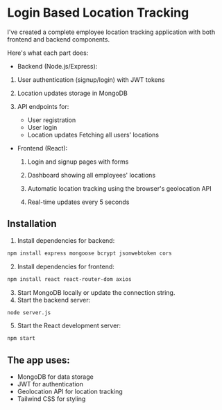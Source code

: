 # Login Based Location Tracking

I've created a complete employee location tracking application with both frontend and backend components. 

Here's what each part does:

* Backend (Node.js/Express):

1. User authentication (signup/login) with JWT tokens
2. Location updates storage in MongoDB
3. API endpoints for:

   * User registration
   * User login
   * Location updates
Fetching all users' locations



* Frontend (React):
   1. Login and signup pages with forms

   2. Dashboard showing all employees' locations

   3. Automatic location tracking using the  browser's geolocation API

   4. Real-time updates every 5 seconds

## Installation

1. Install dependencies for backend:

```bash
npm install express mongoose bcrypt jsonwebtoken cors
```
2. Install dependencies for frontend:
```bash
npm install react react-router-dom axios
```
3. Start MongoDB locally or update the connection string.
4. Start the backend server:
```bash
node server.js
```
5. Start the React development server:
```bash
npm start
```


## The app uses:
* MongoDB for data storage
* JWT for authentication
* Geolocation API for location tracking
* Tailwind CSS for styling
